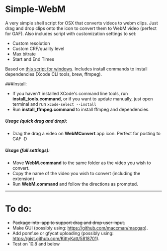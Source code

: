Simple-WebM
===========

A very simple shell script for OSX that converts videos to webm clips. Just drag and drop clips onto the icon to convert them to WebM video (perfect for GAF). Also includes script with customization settings to set:

* Custom resolution
* Custom CRF/quality level
* Max bitrate
* Start and End Times

Based on [this script for windows](http://www.neogaf.com/forum/showpost.php?p=107330048&postcount=1471). Includes install commands to install dependencies (Xcode CLI tools, brew, ffmpeg).

###Install:
* If you haven't installed XCode's command line tools, run **install_tools.command**, or if you want to update manually, just open terminal and run `xcode-select --install`
* Run **install_ffmpeg.command** to install ffmpeg and dependencies.

##### Usage (quick drag and drop):
* Drag the drag a video on **WebMConvert** app icon. Perfect for posting to GAF :D

##### Usage (full settings):
* Move **WebM.command** to the same folder as the video you wish to convert.
* Copy the name of the video you wish to convert (including the extension)
* Run **WebM.command** and follow the directions as prompted.

---------------------------------

To do:
======

* ~~Package into .app to support drag and drop user input.~~
* Make GUI (possibly using: https://github.com/maccman/macgap).
* Add pomf.se or gfycat uploading (possibly using: https://gist.github.com/KittyKatt/5818701).
* Test on 10.8 and below
